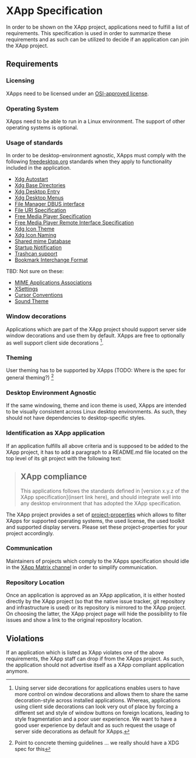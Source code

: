 # XApp Specification

In order to be shown on the XApp project, applications need to fulfill a list of requirements. This specification is used in order to summarize these requirements and as such can be utilized to decide if an application can join the XApp project.

## Requirements

### Licensing

XApps need to be licensed under an [OSI-approved license](https://opensource.org/licenses).

### Operating System

XApps need to be able to run in a Linux environment. The support of other operating systems is optional.

### Usage of standards

In order to be desktop-environment agnostic, XApps must comply with the following [freedesktop.org](https://www.freedesktop.org) standards when they apply to functionality included in the application.

- [Xdg Autostart](https://www.freedesktop.org/wiki/Specifications/autostart-spec/)
- [Xdg Base Directories](https://www.freedesktop.org/wiki/Specifications/basedir-spec/)
- [Xdg Desktop Entry](https://www.freedesktop.org/wiki/Specifications/desktop-entry-spec/)
- [Xdg Desktop Menus](https://www.freedesktop.org/wiki/Specifications/menu-spec/)
- [File Manager DBUS interface](https://www.freedesktop.org/wiki/Specifications/file-manager-interface/)
- [File URI Specification](https://www.freedesktop.org/wiki/Specifications/file-uri-spec/)
- [Free Media Player Specification](https://www.freedesktop.org/wiki/Specifications/free-media-player-specs/)
- [Free Media Player Remote Interface Specification](https://www.freedesktop.org/wiki/Specifications/mpris-spec/)
- [Xdg Icon Theme](https://www.freedesktop.org/wiki/Specifications/icon-theme-spec/)
- [Xdg Icon Naming](https://www.freedesktop.org/wiki/Specifications/icon-naming-spec/)
- [Shared mime Database](https://www.freedesktop.org/wiki/Specifications/shared-mime-info-spec/)
- [Startup Notification](https://www.freedesktop.org/wiki/Specifications/startup-notification-spec/)
- [Trashcan support](https://www.freedesktop.org/wiki/Specifications/trash-spec/)
- [Bookmark Interchange Format](https://pyxml.sourceforge.net/topics/xbel/)

TBD: Not sure on these:
- [MIME Applications Associations](https://www.freedesktop.org/wiki/Specifications/mime-apps-spec/)
- [XSettings](https://www.freedesktop.org/wiki/Specifications/xsettings-spec/)
- [Cursor Conventions](https://www.freedesktop.org/wiki/Specifications/cursor-spec/)
- [Sound Theme](https://www.freedesktop.org/wiki/Specifications/sound-theme-spec/)

### Window decorations

Applications which are part of the XApp project should support server side window decorations and use them by default. XApps are free to optionally as well support client side decorations [^1].

### Theming

User theming has to be supported by XApps (TODO: Where is the spec for general theming?) [^2]

### Desktop Environment Agnostic

If the same windowing, theme and icon theme is used, XApps are intended to be visually consistent across Linux desktop environments. As such, they should not have dependencies to desktop-specific styles.

### Identification as XApp application

If an application fulfills all above criteria and is supposed to be added to the XApp project, it has to add a paragraph to a README.md file located on the top level of its git project with the following text:

> ## XApp compliance
>
> This applications follows the standards defined in [version x.y.z of the XApp specification](insert link here), and should integrate well into any desktop environment that has adopted the XApp specification.

The XApp project provides a set of [project-properties](https://docs.github.com/en/enterprise-cloud@latest/organizations/managing-organization-settings/managing-custom-properties-for-repositories-in-your-organization) which allows to filter XApps for supported operating systems, the used license, the used toolkit and supported display servers. Please set these project-properties for your project accordingly.  
### Communication

Maintainers of projects which comply to the XApps specification should idle in the [XApp Matrix channel](https://matrix.to/#/#xapp:matrix.org) in order to simplify communication.

### Repository Location

Once an application is approved as an XApp application, it is either hosted directly by the XApp project (so that the native issue tracker, git repository and infrastructure is used) or its repository is mirrored to the XApp project. On choosing the latter, the XApp project page will hide the possibility to file issues and show a link to the original repository location.

## Violations

If an application which is listed as XApp violates one of the above requirements, the XApp staff can drop if from the XApps project. As such, the application should not advertise itself as a XApp compliant application anymore.

[^1]: Using server side decorations for applications enables users to have more control on window decorations and allows them to share the same decoration-style across installed applications. Whereas, applications using client side decorations can look very out of place by forcing a different set and style of window buttons on foreign locations, leading to style fragmentation and a poor user experience. We want to have a good user experience by default and as such request the usage of server side decorations as default for XApps.

[^2]: Point to concrete theming guidelines ... we really should have a XDG spec for this

